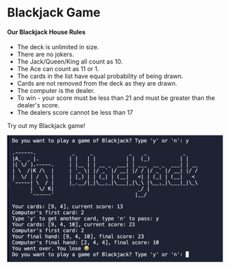 # Blackjack Game

#### Our Blackjack House Rules ###
- The deck is unlimited in size.
- There are no jokers.
- The Jack/Queen/King all count as 10.
- The Ace can count as 11 or 1.
- The cards in the list have equal probability of being drawn.
- Cards are not removed from the deck as they are drawn.
- The computer is the dealer.
- To win - your score must be less than 21 and must be greater than the dealer's score.
- The dealers score cannot be less than 17
  
Try out my Blackjack game!
<p align="center">
  <img src="https://github.com/w-diana/100_days_Python_Challenge/blob/main/Day_11%20-%20Blackjack/screenshot.jpg" width="700">
</p>
